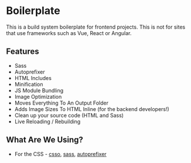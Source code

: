 # Boilerplate

This is a build system boilerplate for frontend projects.
This is not for sites that use frameworks such as Vue, React or Angular.

## Features

* Sass
* Autoprefixer
* HTML Includes
* Minification
* JS Module Bundling
* Image Optimization
* Moves Everything To An Output Folder
* Adds Image Sizes To HTML Inline (for the backend developers!)
* Clean up your source code (HTML and Sass)
* Live Reloading / Rebuilding

## What Are We Using?

* For the CSS - [csso](https://css.github.io/csso/csso.html), [sass](https://sass-lang.com/), [autoprefixer](https://github.com/postcss/autoprefixer)